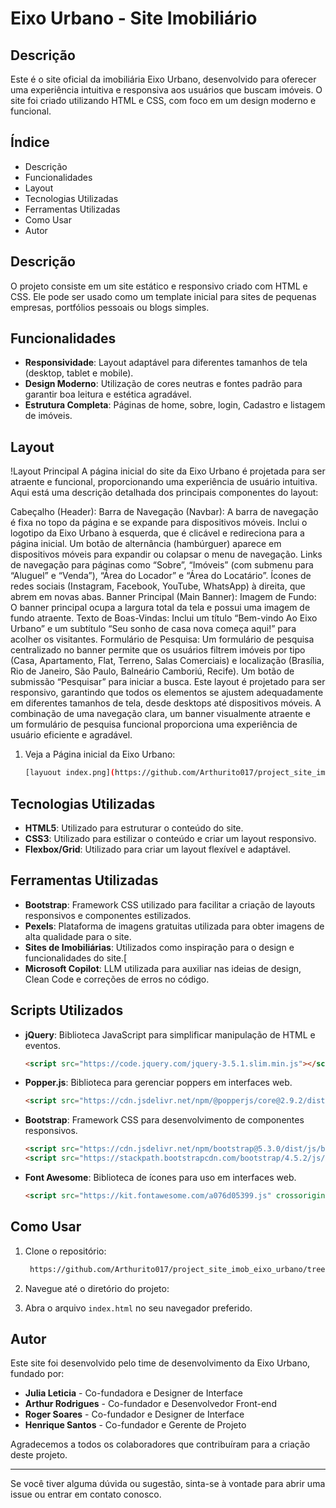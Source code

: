 # Eixo Urbano - Site Imobiliário

## Descrição
Este é o site oficial da imobiliária Eixo Urbano, desenvolvido para oferecer uma experiência intuitiva e responsiva aos usuários que buscam imóveis. O site foi criado utilizando HTML e CSS, com foco em um design moderno e funcional.

## Índice
- Descrição
- Funcionalidades
- Layout
- Tecnologias Utilizadas
- Ferramentas Utilizadas
- Como Usar
- Autor

## Descrição
O projeto consiste em um site estático e responsivo criado com HTML e CSS. Ele pode ser usado como um template inicial para sites de pequenas empresas, portfólios pessoais ou blogs simples.

## Funcionalidades
- **Responsividade**: Layout adaptável para diferentes tamanhos de tela (desktop, tablet e mobile).
- **Design Moderno**: Utilização de cores neutras e fontes padrão para garantir boa leitura e estética agradável.
- **Estrutura Completa**: Páginas de home, sobre, login, Cadastro e listagem de imóveis.

## Layout
!Layout Principal
A página inicial do site da Eixo Urbano é projetada para ser atraente e funcional, proporcionando uma experiência de usuário intuitiva. Aqui está uma descrição detalhada dos principais componentes do layout:

Cabeçalho (Header):
Barra de Navegação (Navbar):
A barra de navegação é fixa no topo da página e se expande para dispositivos móveis.
Inclui o logotipo da Eixo Urbano à esquerda, que é clicável e redireciona para a página inicial.
Um botão de alternância (hambúrguer) aparece em dispositivos móveis para expandir ou colapsar o menu de navegação.
Links de navegação para páginas como “Sobre”, “Imóveis” (com submenu para “Aluguel” e “Venda”), “Área do Locador” e “Área do Locatário”.
Ícones de redes sociais (Instagram, Facebook, YouTube, WhatsApp) à direita, que abrem em novas abas.
Banner Principal (Main Banner):
Imagem de Fundo: O banner principal ocupa a largura total da tela e possui uma imagem de fundo atraente.
Texto de Boas-Vindas: Inclui um título “Bem-vindo Ao Eixo Urbano” e um subtítulo “Seu sonho de casa nova começa aqui!” para acolher os visitantes.
Formulário de Pesquisa:
Um formulário de pesquisa centralizado no banner permite que os usuários filtrem imóveis por tipo (Casa, Apartamento, Flat, Terreno, Salas Comerciais) e localização (Brasília, Rio de Janeiro, São Paulo, Balneário Camboriú, Recife).
Um botão de submissão “Pesquisar” para iniciar a busca.
Este layout é projetado para ser responsivo, garantindo que todos os elementos se ajustem adequadamente em diferentes tamanhos de tela, desde desktops até dispositivos móveis. A combinação de uma navegação clara, um banner visualmente atraente e um formulário de pesquisa funcional proporciona uma experiência de usuário eficiente e agradável.
1. Veja a Página inicial da Eixo Urbano:
    ```bash
    [layuout index.png](https://github.com/Arthurito017/project_site_imob_eixo_urbano/blob/main/layuout%20index.png)
    ```


## Tecnologias Utilizadas
- **HTML5**: Utilizado para estruturar o conteúdo do site.
- **CSS3**: Utilizado para estilizar o conteúdo e criar um layout responsivo.
- **Flexbox/Grid**: Utilizado para criar um layout flexível e adaptável.

## Ferramentas Utilizadas
- **Bootstrap**: Framework CSS utilizado para facilitar a criação de layouts responsivos e componentes estilizados.
- **Pexels**: Plataforma de imagens gratuitas utilizada para obter imagens de alta qualidade para o site.
- **Sites de Imobiliárias**: Utilizados como inspiração para o design e funcionalidades do site.[
- **Microsoft Copilot**: LLM utilizada para auxiliar nas ideias de design, Clean Code e correções de erros no código.

## Scripts Utilizados
- **jQuery**: Biblioteca JavaScript para simplificar manipulação de HTML e eventos.
    ```html
    <script src="https://code.jquery.com/jquery-3.5.1.slim.min.js"></script>
    ```
- **Popper.js**: Biblioteca para gerenciar poppers em interfaces web.
    ```html
    <script src="https://cdn.jsdelivr.net/npm/@popperjs/core@2.9.2/dist/umd/popper.min.js"></script>
    ```
- **Bootstrap**: Framework CSS para desenvolvimento de componentes responsivos.
    ```html
    <script src="https://cdn.jsdelivr.net/npm/bootstrap@5.3.0/dist/js/bootstrap.bundle.min.js"></script>
    <script src="https://stackpath.bootstrapcdn.com/bootstrap/4.5.2/js/bootstrap.min.js"></script>
    ```
- **Font Awesome**: Biblioteca de ícones para uso em interfaces web.
    ```html
    <script src="https://kit.fontawesome.com/a076d05399.js" crossorigin="anonymous"></script>
    ```

## Como Usar
1. Clone o repositório:
    ```bash
     https://github.com/Arthurito017/project_site_imob_eixo_urbano/tree/main
    ```
2. Navegue até o diretório do projeto:


3. Abra o arquivo `index.html` no seu navegador preferido.

## Autor
Este site foi desenvolvido pelo time de desenvolvimento da Eixo Urbano, fundado por:
- **Julia Leticia** - Co-fundadora e Designer de Interface
- **Arthur Rodrigues** - Co-fundador e Desenvolvedor Front-end
- **Roger Soares** - Co-fundador e Designer de Interface
- **Henrique Santos** - Co-fundador e Gerente de Projeto

Agradecemos a todos os colaboradores que contribuíram para a criação deste projeto.

---

Se você tiver alguma dúvida ou sugestão, sinta-se à vontade para abrir uma issue ou entrar em contato conosco.
